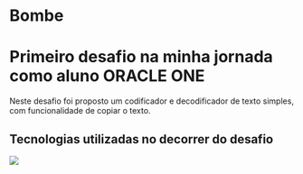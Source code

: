 # Bombe
<h1> Primeiro desafio na minha jornada como aluno ORACLE ONE </h1>

<p>Neste desafio foi proposto um codificador e decodificador de texto simples, com funcionalidade de copiar o texto.</p>

<h2> Tecnologias utilizadas no decorrer do desafio </h2>

<p> <a href="https://skillicons.dev">
            <img src="https://skillicons.dev/icons?i=js,html,css,git">
    </a>
</p>